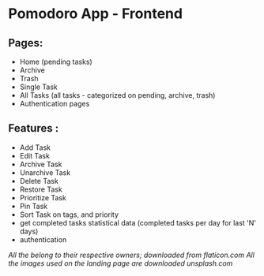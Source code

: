 # Pomodoro App - Frontend

## Pages: 
- Home (pending tasks)
- Archive
- Trash
- Single Task 
- All Tasks (all tasks - categorized on pending, archive, trash)
- Authentication pages
## Features :
 - Add Task
 - Edit Task
 - Archive Task
 - Unarchive Task
 - Delete Task
 - Restore Task
 - Prioritize Task
 - Pin Task
 - Sort Task on tags, and priority
 - get completed tasks statistical data (completed tasks per day for last 'N' days)
 - authentication

 *All the belong to their respective owners; downloaded from flaticon.com*
 *All the images used on the landing page are downloaded unsplash.com*